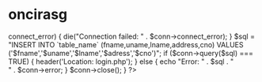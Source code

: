 # oncirasg
<?php  
if (isset($_POST['submit'])) {  
    extract($_POST);  
    $servername = "localhost ";  
    $username   = "root";  
    $password   = "";  
    $dbname     = "your db name";  
    // Create connection  
    $conn       = new mysqli($servername, $username, $password, $dbname);  
    // Check connection  
    if ($conn->connect_error) {  
        die("Connection failed: " . $conn->connect_error);  
    }  
    $sql = "INSERT INTO `table_name` (fname,uname,lname,address,cno)  
  
VALUES ('$fname','$uname','$lname','$adress','$cno')";  
    if ($conn->query($sql) === TRUE) {  
        header('Location: login.php');  
    } else {  
        echo "Error: " . $sql . "<br>" . $conn->error;  
    }  
    $conn->close();  
}  
?> 
